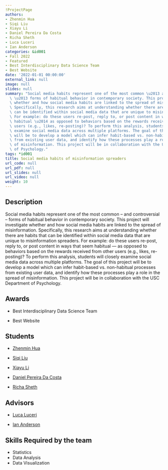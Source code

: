 ```yaml
---
!ProjectPage
authors:
- Zhenmin Hua
- Siqi Liu
- Xiayu Li
- Daniel Pereira Da Costa
- Richa Sheth
- Luca Luceri
- Ian Anderson
categories: &id001
- Fall 2022
- Featured
- Best Interdisciplinary Data Science Team
- Best Website
date: '2022-01-01 00:00:00'
external_link: null
image: null
slides: null
summary: "Social media habits represent one of the most common \u2013 and controversial\
  \ \u2013 forms of habitual behavior in contemporary society. This project will investigate\
  \ whether and how social media habits are linked to the spread of misinformation.\
  \ Specifically, this research aims at understanding whether there are habits that\
  \ can be identified within social media data that are unique to misinformation spreaders.\
  \ For example: do these users re-post, reply to, or post content in ways that seem\
  \ habitual \u2014 as opposed to behaviors based on the rewards received from other\
  \ users (e.g., likes, re-posting)? To perform this analysis, students will closely\
  \ examine social media data across multiple platforms. The goal of this project\
  \ will be to develop a model which can infer habit-based vs. non-habitual processes\
  \ from existing user data, and identify how these processes play a role in the spread\
  \ of misinformation. This project will be in collaboration with the USC Department\
  \ of Psychology."
tags: *id001
title: Social media habits of misinformation spreaders
url_code: null
url_pdf: null
url_slides: null
url_video: null
weight: 10
---
```

## Description

Social media habits represent one of the most common – and controversial – forms of habitual behavior in contemporary society. This project will investigate whether and how social media habits are linked to the spread of misinformation. Specifically, this research aims at understanding whether there are habits that can be identified within social media data that are unique to misinformation spreaders. For example: do these users re-post, reply to, or post content in ways that seem habitual — as opposed to behaviors based on the rewards received from other users (e.g., likes, re-posting)? To perform this analysis, students will closely examine social media data across multiple platforms. The goal of this project will be to develop a model which can infer habit-based vs. non-habitual processes from existing user data, and identify how these processes play a role in the spread of misinformation. This project will be in collaboration with the USC Department of Psychology.



## Awards
* Best Interdisciplinary Data Science Team

* Best Website





## Students

* [Zhenmin Hua](../../../author/zhenmin-hua)

* [Siqi Liu](../../../author/siqi-liu)

* [Xiayu Li](../../../author/xiayu-li)

* [Daniel Pereira Da Costa](../../../author/daniel-pereira-da-costa)

* [Richa Sheth](../../../author/richa-sheth)

## Advisors

* [Luca Luceri](../../../author/luca-luceri)

* [Ian Anderson](../../../author/ian-anderson)

## Skills Required by the team


* Statistics
* Data Analysis
* Data Visualization